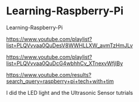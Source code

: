 # Learning-Raspberry-Pi
Learning-Raspberry-Pi

https://www.youtube.com/playlist?list=PLQVvvaa0QuDesV8WWHLLXW_avmTzHmJLv

https://www.youtube.com/playlist?list=PLQVvvaa0QuDcG4wbhhCv_XTnexvWfjlBy

https://www.youtube.com/results?search_query=raspberry+pi+tech+with+tim

I did the LED light and the Ultrasonic Sensor tutrials
